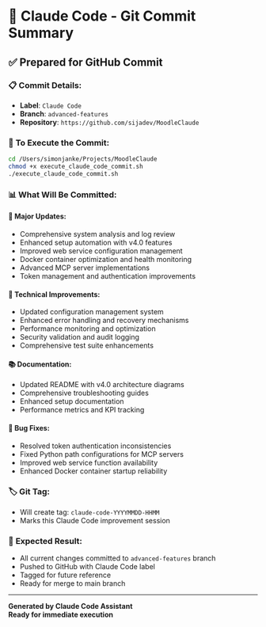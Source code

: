 # 🤖 Claude Code - Git Commit Summary

## ✅ Prepared for GitHub Commit

### 📋 **Commit Details:**
- **Label**: `Claude Code`
- **Branch**: `advanced-features`
- **Repository**: `https://github.com/sijadev/MoodleClaude`

### 🚀 **To Execute the Commit:**

```bash
cd /Users/simonjanke/Projects/MoodleClaude
chmod +x execute_claude_code_commit.sh
./execute_claude_code_commit.sh
```

### 📊 **What Will Be Committed:**

#### 🌟 **Major Updates:**
- Comprehensive system analysis and log review
- Enhanced setup automation with v4.0 features  
- Improved web service configuration management
- Docker container optimization and health monitoring
- Advanced MCP server implementations
- Token management and authentication improvements

#### 🔧 **Technical Improvements:**
- Updated configuration management system
- Enhanced error handling and recovery mechanisms
- Performance monitoring and optimization
- Security validation and audit logging
- Comprehensive test suite enhancements

#### 📚 **Documentation:**
- Updated README with v4.0 architecture diagrams
- Comprehensive troubleshooting guides
- Enhanced setup documentation
- Performance metrics and KPI tracking

#### 🐛 **Bug Fixes:**
- Resolved token authentication inconsistencies
- Fixed Python path configurations for MCP servers
- Improved web service function availability
- Enhanced Docker container startup reliability

### 🏷️ **Git Tag:**
- Will create tag: `claude-code-YYYYMMDD-HHMM`
- Marks this Claude Code improvement session

### 🎯 **Expected Result:**
- All current changes committed to `advanced-features` branch
- Pushed to GitHub with Claude Code label
- Tagged for future reference
- Ready for merge to main branch

---
**Generated by Claude Code Assistant**  
**Ready for immediate execution**
